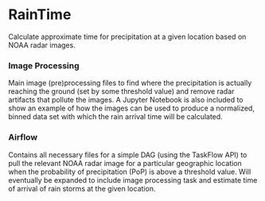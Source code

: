 # RainTime
Calculate approximate time for precipitation at a given location based on NOAA radar images.


### Image Processing
Main image (pre)processing files to find where the precipitation is actually reaching the ground (set by some threshold value) and remove radar artifacts that pollute the images. A Jupyter Notebook is also included to show an example of how the images can be used to produce a normalized, binned data set with which the rain arrival time will be calculated.

### Airflow
Contains all necessary files for a simple DAG (using the TaskFlow API) to pull the relevant NOAA radar image for a particular geographic location when the probability of precipitation (PoP) is above a threshold value.  Will eventually be expanded to include image processing task and estimate time of arrival of rain storms at the given location.

